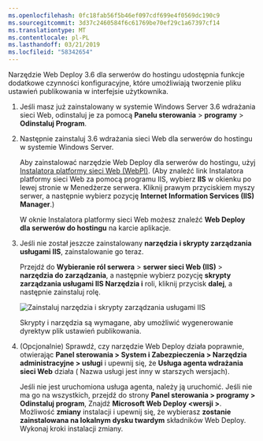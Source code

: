 ```yaml
---
ms.openlocfilehash: 0fc18fab56f5b46ef097cdf699e4f0569dc190c9
ms.sourcegitcommit: 3d37c2460584f6c61769be70ef29c1a67397cf14
ms.translationtype: MT
ms.contentlocale: pl-PL
ms.lasthandoff: 03/21/2019
ms.locfileid: "58342654"
---
```

Narzędzie Web Deploy 3.6 dla serwerów do hostingu udostępnia funkcje dodatkowe czynności konfiguracyjne, które umożliwiają tworzenie pliku ustawień publikowania w interfejsie użytkownika.

1. Jeśli masz już zainstalowany w systemie Windows Server 3.6 wdrażania sieci Web, odinstaluj je za pomocą **Panelu sterowania** > **programy** > **Odinstaluj Program**.

2. Następnie zainstaluj 3.6 wdrażania sieci Web dla serwerów do hostingu w systemie Windows Server.

    Aby zainstalować narzędzie Web Deploy dla serwerów do hostingu, użyj [Instalatora platformy sieci Web (WebPI)](https://www.microsoft.com/web/downloads/platform.aspx). (Aby znaleźć link Instalatora platformy sieci Web za pomocą programu IIS, wybierz **IIS** w okienku po lewej stronie w Menedżerze serwera. Kliknij prawym przyciskiem myszy serwer, a następnie wybierz pozycję **Internet Information Services (IIS) Manager**.)

    W oknie Instalatora platformy sieci Web możesz znaleźć **Web Deploy dla serwerów do hostingu** na karcie aplikacje.

3. Jeśli nie został jeszcze zainstalowany **narzędzia i skrypty zarządzania usługami IIS**, zainstalowanie go teraz.

    Przejdź do **Wybieranie ról serwera** > **serwer sieci Web (IIS)** > **narzędzia do zarządzania**, a następnie wybierz pozycję **skrypty zarządzania usługami IIS Narzędzia i** roli, kliknij przycisk **dalej**, a następnie zainstaluj rolę.

    ![Zainstaluj narzędzia i skrypty zarządzania usługami IIS](../../deployment/media/tutorial-iis-management-scripts-and-tools.png)

    Skrypty i narzędzia są wymagane, aby umożliwić wygenerowanie dyrektyw plik ustawień publikowania.

4. (Opcjonalnie) Sprawdź, czy narzędzie Web Deploy działa poprawnie, otwierając **Panel sterowania > System i Zabezpieczenia > Narzędzia administracyjne > usługi** i upewnij się, że **Usługa agenta wdrażania sieci Web** działa ( Nazwa usługi jest inny w starszych wersjach).

    Jeśli nie jest uruchomiona usługa agenta, należy ją uruchomić. Jeśli nie ma go na wszystkich, przejdź do strony **Panel sterowania > programy > Odinstaluj program**, Znajdź **Microsoft Web Deploy \<wersji >**. Możliwość **zmiany** instalacji i upewnij się, że wybierasz **zostanie zainstalowana na lokalnym dysku twardym** składników Web Deploy. Wykonaj kroki instalacji zmiany.
